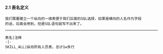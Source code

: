 #### 2.1 表名定义
    我们需要建立一个纵向的一维表便于我们后面的SQL选择，如果是横向的人名作为字段
    的话，后面会用到，但是SQL语句就写不出来了。
---
    表名|注释
    -|-
    SKILL_ALL|纵向所有人员表，总计1w多行
    